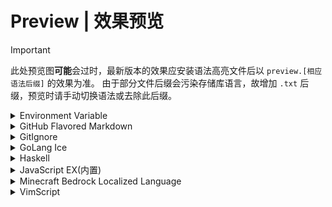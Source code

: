 # Preview | 效果预览
> [!IMPORTANT]
> 此处预览图**可能**会过时，最新版本的效果应安装语法高亮文件后以 `preview.[相应语法后缀]` 的效果为准。
> 由于部分文件后缀会污染存储库语言，故增加 `.txt` 后缀，预览时请手动切换语法或去除此后缀。

<details>
<summary>Environment Variable</summary>

![light亮色模式](dotenv/light.webp)
![dark暗色模式](dotenv/dark.webp)
</details>

<details>
<summary>GitHub Flavored Markdown</summary>

![light亮色模式](markdown_github/light.webp)
![dark暗色模式](markdown_github/dark.webp)
</details>

<details>
<summary>GitIgnore</summary>

![light亮色模式](gitignore/light.webp)
![dark暗色模式](gitignore/dark.webp)
</details>

<details>
<summary>GoLang Ice</summary>

![light亮色模式](golang_ice/light.webp)
![dark暗色模式](golang_ice/dark.webp)
</details>

<details>
<summary>Haskell</summary>

![light亮色模式](haskell/light.webp)
![dark暗色模式](haskell/dark.webp)
</details>

<details>
<summary>JavaScript EX(内置)</summary>

![light亮色模式](builtin/javascript/light.webp)
![dark暗色模式](builtin/javascript/dark.webp)
</details>

<details>
<summary>Minecraft Bedrock Localized Language</summary>

![light亮色模式](minecraft_lang/light.webp)
![dark暗色模式](minecraft_lang/dark.webp)
</details>

<details>
<summary>VimScript</summary>

![light亮色模式](vimscript/light.webp)
![dark暗色模式](vimscript/dark.webp)
</details>
